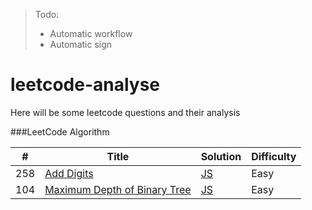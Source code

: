 > Todo:   
> * Automatic workflow
> * Automatic sign

# leetcode-analyse

Here will be some leetcode questions and their analysis 


###LeetCode Algorithm


| # | Title | Solution | Difficulty |
|---| ----- | -------- | ---------- |
|258|[Add Digits](https://leetcode.com/problems/add-digits/)| [JS](./algorithms/addDigits/addDigits.js)|Easy|
|104|[Maximum Depth of Binary Tree](https://leetcode.com/problems/maximum-depth-of-binary-tree/)| [JS](./algorithms/maximumDepthOfBinaryTree/maximumDepthOfBinaryTree.js)|Easy|
